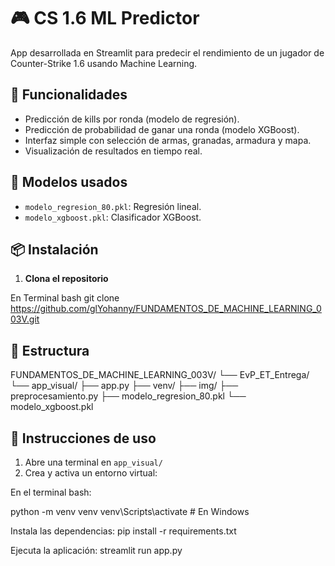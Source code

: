 # 🎮 CS 1.6 ML Predictor

App desarrollada en Streamlit para predecir el rendimiento de un jugador de Counter-Strike 1.6 usando Machine Learning.

## 🚀 Funcionalidades

- Predicción de kills por ronda (modelo de regresión).
- Predicción de probabilidad de ganar una ronda (modelo XGBoost).
- Interfaz simple con selección de armas, granadas, armadura y mapa.
- Visualización de resultados en tiempo real.

## 🧠 Modelos usados

- `modelo_regresion_80.pkl`: Regresión lineal.
- `modelo_xgboost.pkl`: Clasificador XGBoost.

## 📦 Instalación

1. **Clona el repositorio**

En Terminal bash
git clone https://github.com/glYohanny/FUNDAMENTOS_DE_MACHINE_LEARNING_003V.git

## 📂 Estructura

FUNDAMENTOS_DE_MACHINE_LEARNING_003V/
└── EvP_ET_Entrega/
└── app_visual/
├── app.py
├── venv/
├── img/
├── preprocesamiento.py
├── modelo_regresion_80.pkl
└── modelo_xgboost.pkl


## 🔧 Instrucciones de uso

1. Abre una terminal en `app_visual/`
2. Crea y activa un entorno virtual:

En el terminal bash:

python -m venv venv
venv\Scripts\activate  # En Windows

Instala las dependencias:
pip install -r requirements.txt

Ejecuta la aplicación:
streamlit run app.py

